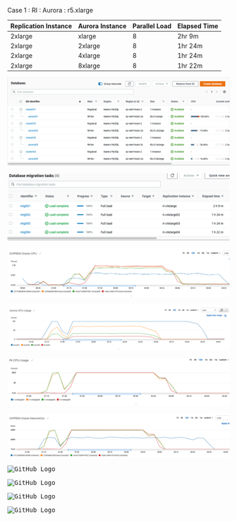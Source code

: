 Case 1 : 
    RI :
    Aurora : r5.xlarge


| Replication Instance | Aurora Instance | Parallel Load | Elapsed Time |
| -------------------- | --------------- | ------------- | ------------ |
| 2xlarge              | xlarge          | 8             | 2hr 9m       |
| 2xlarge              | 2xlarge         | 8             | 1hr 24m      |
| 2xlarge              | 4xlarge         | 8             | 1hr 24m      |
| 2xlarge              | 8xlarge         | 8             | 1hr 22m      |


<kbd> ![GitHub Logo](DMS-Test-Result-images/1.png) </kbd>

<kbd> ![GitHub Logo](DMS-Test-Result-images/2.png) </kbd>

<kbd> ![GitHub Logo](DMS-Test-Result-images/3.png) </kbd>

<kbd> ![GitHub Logo](DMS-Test-Result-images/4.png) </kbd>

<kbd> ![GitHub Logo](DMS-Test-Result-images/5.png) </kbd>

<kbd> ![GitHub Logo](DMS-Test-Result-images/6.png) </kbd>

<kbd> ![GitHub Logo](DMS-Test-Result-images/7.png) </kbd>

<kbd> ![GitHub Logo](DMS-Test-Result-images/8.png) </kbd>

<kbd> ![GitHub Logo](DMS-Test-Result-images/9.png) </kbd>

<kbd> ![GitHub Logo](DMS-Test-Result-images/10.png) </kbd>